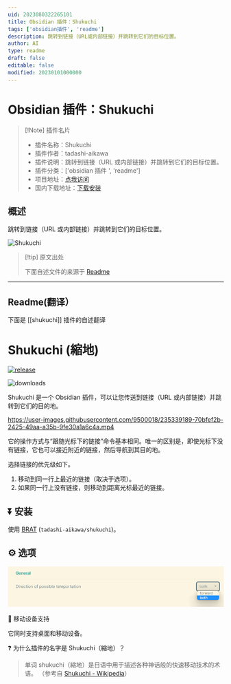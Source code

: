 ```yaml
---
uid: 2023080322265101
title: Obsidian 插件：Shukuchi
tags: ['obsidian插件', 'readme']
description: 跳转到链接（URL或内部链接）并跳转到它们的目标位置。
author: AI
type: readme
draft: false
editable: false
modified: 20230101000000
---
```


# Obsidian 插件：Shukuchi

> [!Note] 插件名片
> - 插件名称：Shukuchi
> - 插件作者：tadashi-aikawa
> - 插件说明：跳转到链接（URL 或内部链接）并跳转到它们的目标位置。
> - 插件分类：['obsidian 插件 ', 'readme']
> - 项目地址：[点我访问](https://github.com/tadashi-aikawa/shukuchi)
> - 国内下载地址：[下载安装](https://pkmer.cn/products/plugin/pluginMarket/?shukuchi)

## 概述

跳转到链接（URL 或内部链接）并跳转到它们的目标位置。

![Shukuchi](https://cdn.pkmer.cn/covers/shukuchi.png!pkmer)

> [!tip] 原文出处
>
>下面自述文件的来源于 [Readme](https://ghproxy.net/https://raw.githubusercontent.com/tadashi-aikawa/shukuchi/master/README.md)

---

## Readme(翻译）

下面是 [[shukuchi]] 插件的自述翻译

# Shukuchi (縮地)

[![release](https://img.shields.io/github/release/tadashi-aikawa/shukuchi.svg)](https://github.com/tadashi-aikawa/shukuchi/releases/latest)

![downloads](https://img.shields.io/github/downloads/tadashi-aikawa/shukuchi/total)

Shukuchi 是一个 Obsidian 插件，可以让您传送到链接（URL 或内部链接）并跳转到它们的目的地。

<https://user-images.githubusercontent.com/9500018/235339189-70bfef2b-2425-49aa-a35b-9fe30a1a6c4a.mp4>

它的操作方式与“跟随光标下的链接”命令基本相同。唯一的区别是，即使光标下没有链接，它也可以接近附近的链接，然后导航到其目的地。

选择链接的优先级如下。

1. 移动到同一行上最近的链接（取决于选项）。
2. 如果同一行上没有链接，则移动到距离光标最近的链接。

## ⏬ 安装

使用 [BRAT] (`tadashi-aikawa/shukuchi`)。

## ⚙️ 选项

![可能传送的方向](https://raw.githubusercontent.com/tadashi-aikawa/shukuchi/master/resources/direction-of-possible-teleportation.png)

📱 移动设备支持

它同时支持桌面和移动设备。

❓ 为什么插件的名字是 Shukuchi（縮地）？

> 单词 shukuchi（縮地）是日语中用于描述各种神话般的快速移动技术的术语。
> （参考自 [Shukuchi - Wikipedia](https://en.wikipedia.org/wiki/Shukuchi)）

[BRAT]: <https://github.com/TfTHacker/obsidian42-brat>



